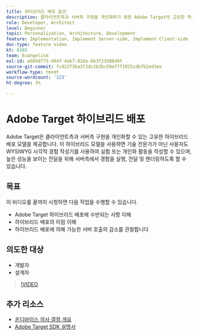 ```yaml
---
title: 하이브리드 배포 옵션
description: 클라이언트측과 서버측 구현을 개인화하기 위한 Adobe Target의 고유한 하이브리드 배포 모델에 대해 알아봅니다.
role: Developer, Architect
level: Beginner
topic: Personalization, Architecture, Development
feature: Implementation, Implement Server-side, Implement Client-side
doc-type: feature video
kt: 6165
team: Evangelism
exl-id: e669d773-494f-4eb7-82da-6b3f23508d9f
source-git-commit: fcd2273ba373dc2b3bc59a77f1925cdb7b2ed3ee
workflow-type: tm+mt
source-wordcount: '123'
ht-degree: 3%

---
```


# Adobe Target 하이브리드 배포

Adobe Target은 클라이언트측과 서버측 구현을 개인화할 수 있는 고유한 하이브리드 배포 모델을 제공합니다. 이 하이브리드 모델을 사용하면 기술 전문가가 아닌 사용자도 WYSIWYG 시각적 경험 작성기를 사용하여 실험 또는 개인화 활동을 작성할 수 있으며, 높은 성능을 보이는 전달을 위해 서버측에서 경험을 실행, 전달 및 렌더링하도록 할 수 있습니다.

## 목표

이 비디오를 끝까지 시청하면 다음 작업을 수행할 수 있습니다.

* Adobe Target 하이브리드 배포에 수반되는 사항 이해
* 하이브리드 배포의 이점 이해
* 하이브리드 배포에 의해 가능한 서버 호출의 감소를 관찰합니다

## 의도한 대상

* 개발자
* 설계자

>[!VIDEO](https://video.tv.adobe.com/v/329474/?quality=12&captions=kor)

## 추가 리소스

* [온디바이스 의사 결정 개요](https://experienceleague.adobe.com/ko/docs/target-learn/tutorials/implementation/on-device-decisioning-overview#implementation)
* [Adobe Target SDK 설명서](https://experienceleague.adobe.com/ko/docs/target-dev/developer/server-side/on-device-decisioning/overview)
